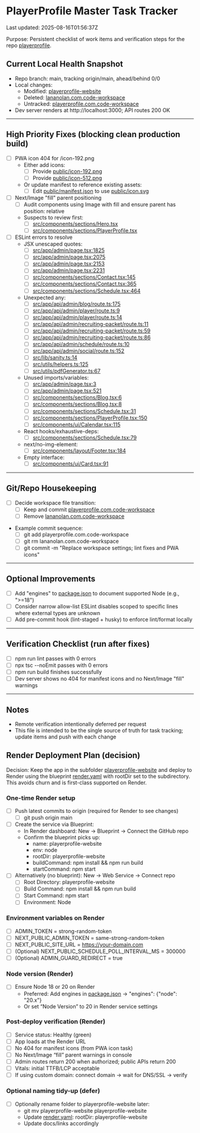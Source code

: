 # PlayerProfile Master Task Tracker

Last updated: 2025-08-16T01:56:37Z

Purpose: Persistent checklist of work items and verification steps for the repo [playerprofile](README.md).

## Current Local Health Snapshot
- Repo branch: main, tracking origin/main, ahead/behind 0/0
- Local changes:
  - Modified: [playerprofile-website](playerprofile-website)
  - Deleted: [lananolan.com.code-workspace](lananolan.com.code-workspace)
  - Untracked: [playerprofile.com.code-workspace](playerprofile.com.code-workspace)
- Dev server renders at http://localhost:3000; API routes 200 OK

---

## High Priority Fixes (blocking clean production build)

- [ ] PWA icon 404 for /icon-192.png
  - Either add icons:
    - [ ] Provide [public/icon-192.png](playerprofile-website/public/icon-192.png)
    - [ ] Provide [public/icon-512.png](playerprofile-website/public/icon-512.png)
  - Or update manifest to reference existing assets:
    - [ ] Edit [public/manifest.json](playerprofile-website/public/manifest.json) to use [public/icon.svg](playerprofile-website/public/icon.svg)

- [ ] Next/Image "fill" parent positioning
  - [ ] Audit components using Image with fill and ensure parent has position: relative
  - Suspects to review first:
    - [ ] [src/components/sections/Hero.tsx](playerprofile-website/src/components/sections/Hero.tsx)
    - [ ] [src/components/sections/PlayerProfile.tsx](playerprofile-website/src/components/sections/PlayerProfile.tsx:72)

- [ ] ESLint errors to resolve
  - JSX unescaped quotes:
    - [ ] [src/app/admin/page.tsx:1825](playerprofile-website/src/app/admin/page.tsx:1825)
    - [ ] [src/app/admin/page.tsx:2075](playerprofile-website/src/app/admin/page.tsx:2075)
    - [ ] [src/app/admin/page.tsx:2153](playerprofile-website/src/app/admin/page.tsx:2153)
    - [ ] [src/app/admin/page.tsx:2231](playerprofile-website/src/app/admin/page.tsx:2231)
    - [ ] [src/components/sections/Contact.tsx:145](playerprofile-website/src/components/sections/Contact.tsx:145)
    - [ ] [src/components/sections/Contact.tsx:365](playerprofile-website/src/components/sections/Contact.tsx:365)
    - [ ] [src/components/sections/Schedule.tsx:464](playerprofile-website/src/components/sections/Schedule.tsx:464)
  - Unexpected any:
    - [ ] [src/app/api/admin/blog/route.ts:175](playerprofile-website/src/app/api/admin/blog/route.ts:175)
    - [ ] [src/app/api/admin/player/route.ts:9](playerprofile-website/src/app/api/admin/player/route.ts:9)
    - [ ] [src/app/api/admin/player/route.ts:14](playerprofile-website/src/app/api/admin/player/route.ts:14)
    - [ ] [src/app/api/admin/recruiting-packet/route.ts:11](playerprofile-website/src/app/api/admin/recruiting-packet/route.ts:11)
    - [ ] [src/app/api/admin/recruiting-packet/route.ts:59](playerprofile-website/src/app/api/admin/recruiting-packet/route.ts:59)
    - [ ] [src/app/api/admin/recruiting-packet/route.ts:86](playerprofile-website/src/app/api/admin/recruiting-packet/route.ts:86)
    - [ ] [src/app/api/admin/schedule/route.ts:10](playerprofile-website/src/app/api/admin/schedule/route.ts:10)
    - [ ] [src/app/api/admin/social/route.ts:152](playerprofile-website/src/app/api/admin/social/route.ts:152)
    - [ ] [src/lib/sanity.ts:14](playerprofile-website/src/lib/sanity.ts:14)
    - [ ] [src/utils/helpers.ts:125](playerprofile-website/src/utils/helpers.ts:125)
    - [ ] [src/utils/pdfGenerator.ts:67](playerprofile-website/src/utils/pdfGenerator.ts:67)
  - Unused imports/variables:
    - [ ] [src/app/admin/page.tsx:3](playerprofile-website/src/app/admin/page.tsx:3)
    - [ ] [src/app/admin/page.tsx:521](playerprofile-website/src/app/admin/page.tsx:521)
    - [ ] [src/components/sections/Blog.tsx:6](playerprofile-website/src/components/sections/Blog.tsx:6)
    - [ ] [src/components/sections/Blog.tsx:8](playerprofile-website/src/components/sections/Blog.tsx:8)
    - [ ] [src/components/sections/Schedule.tsx:31](playerprofile-website/src/components/sections/Schedule.tsx:31)
    - [ ] [src/components/sections/PlayerProfile.tsx:150](playerprofile-website/src/components/sections/PlayerProfile.tsx:150)
    - [ ] [src/components/ui/Calendar.tsx:115](playerprofile-website/src/components/ui/Calendar.tsx:115)
  - React hooks/exhaustive-deps:
    - [ ] [src/components/sections/Schedule.tsx:79](playerprofile-website/src/components/sections/Schedule.tsx:79)
  - next/no-img-element:
    - [ ] [src/components/layout/Footer.tsx:184](playerprofile-website/src/components/layout/Footer.tsx:184)
  - Empty interface:
    - [ ] [src/components/ui/Card.tsx:91](playerprofile-website/src/components/ui/Card.tsx:91)

---

## Git/Repo Housekeeping
- [ ] Decide workspace file transition:
  - [ ] Keep and commit [playerprofile.com.code-workspace](playerprofile.com.code-workspace)
  - [ ] Remove [lananolan.com.code-workspace](lananolan.com.code-workspace)
- Example commit sequence:
  - [ ] git add playerprofile.com.code-workspace
  - [ ] git rm lananolan.com.code-workspace
  - [ ] git commit -m "Replace workspace settings; lint fixes and PWA icons"

---

## Optional Improvements
- [ ] Add "engines" to [package.json](playerprofile-website/package.json) to document supported Node (e.g., ">=18")
- [ ] Consider narrow allow-list ESLint disables scoped to specific lines where external types are unknown
- [ ] Add pre-commit hook (lint-staged + husky) to enforce lint/format locally

---

## Verification Checklist (run after fixes)
- [ ] npm run lint passes with 0 errors
- [ ] npx tsc --noEmit passes with 0 errors
- [ ] npm run build finishes successfully
- [ ] Dev server shows no 404 for manifest icons and no Next/Image "fill" warnings

---

## Notes
- Remote verification intentionally deferred per request
- This file is intended to be the single source of truth for task tracking; update items and push with each change
## Render Deployment Plan (decision)

Decision: Keep the app in the subfolder [playerprofile-website](playerprofile-website) and deploy to Render using the blueprint [render.yaml](render.yaml) with rootDir set to the subdirectory. This avoids churn and is first-class supported on Render.

### One-time Render setup
- [ ] Push latest commits to origin (required for Render to see changes)
  - [ ] git push origin main
- [ ] Create the service via Blueprint:
  - In Render dashboard: New → Blueprint → Connect the GitHub repo
  - Confirm the blueprint picks up:
    - name: playerprofile-website
    - env: node
    - rootDir: playerprofile-website
    - buildCommand: npm install &amp;&amp; npm run build
    - startCommand: npm start
- [ ] Alternatively (no blueprint): New → Web Service → Connect repo
  - [ ] Root Directory: playerprofile-website
  - [ ] Build Command: npm install &amp;&amp; npm run build
  - [ ] Start Command: npm start
  - [ ] Environment: Node

### Environment variables on Render
- [ ] ADMIN_TOKEN = strong-random-token
- [ ] NEXT_PUBLIC_ADMIN_TOKEN = same-strong-random-token
- [ ] NEXT_PUBLIC_SITE_URL = https://your-domain.com
- [ ] (Optional) NEXT_PUBLIC_SCHEDULE_POLL_INTERVAL_MS = 300000
- [ ] (Optional) ADMIN_GUARD_REDIRECT = true

### Node version (Render)
- [ ] Ensure Node 18 or 20 on Render
  - Preferred: Add engines in [package.json](playerprofile-website/package.json) → "engines": {"node": "20.x"}
  - Or set “Node Version” to 20 in Render service settings

### Post-deploy verification (Render)
- [ ] Service status: Healthy (green)
- [ ] App loads at the Render URL
- [ ] No 404 for manifest icons (from PWA icon task)
- [ ] No Next/Image “fill” parent warnings in console
- [ ] Admin routes return 200 when authorized; public APIs return 200
- [ ] Vitals: initial TTFB/LCP acceptable
- [ ] If using custom domain: connect domain → wait for DNS/SSL → verify

### Optional naming tidy-up (defer)
- [ ] Optionally rename folder to playerprofile-website later:
  - git mv playerprofile-website playerprofile-website
  - Update [render.yaml](render.yaml): rootDir: playerprofile-website
  - Update docs/links accordingly